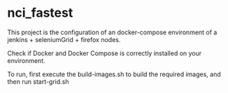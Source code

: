 # nci_fastest
This project is the configuration of an docker-compose environment of a jenkins + seleniumGrid + firefox nodes.

Check if Docker and Docker Compose is correctly installed on your environment.

To run, first execute the build-images.sh to build the required images, and then run start-grid.sh
